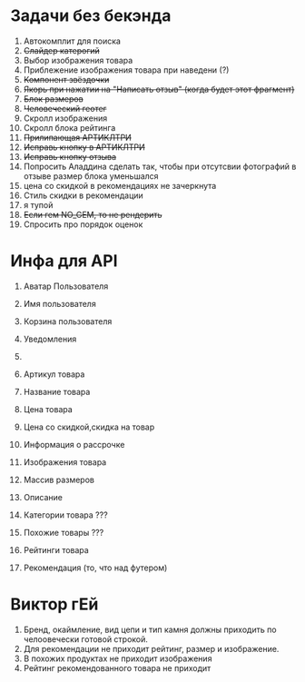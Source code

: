 # Задачи без бекэнда

1. Автокомплит для поиска
2. ~~Слайдер катерогий~~
3. Выбор изображения товара 
4. Приблежение изображения товара при наведени (?)
5. ~~Компонент звёздочки~~
6. ~~Якорь при нажатии на "Написать отзыв" (когда будет этот фрагмент)~~
7. ~~Блок размеров~~
8. ~~Человеческий геотег~~
9. Скролл изображения
10. Скролл блока рейтинга
11. ~~Прилипающая АРТИКЛТРИ~~
12. ~~Исправь кнопку в АРТИКЛТРИ~~
13. ~~Исправь кнопку отзыва~~
14. Попросить Аладдина  сделать так, чтобы при отсутсвии фотографий в отзыве размер блока уменьшался
15. цена со скидкой в рекомендациях не зачеркнута
16. Стиль скидки в рекомендации
17. я тупой
18. ~~Если гем NO_GEM, то не рендерить~~
19. Спросить про порядок оценок




# Инфа для  API

1. Аватар Пользователя
2. Имя пользователя
3. Корзина пользователя
4. Уведомления
5. 

1. Артикул товара
2. Название товара
3. Цена товара
4. Цена со скидкой,cкидка на товар
5. Информация о рассрочке 
6. Изображения товара
7. Массив размеров
8. Описание
9. Категории товара ???
10. Похожие товары ???
11. Рейтинги товара
12. Рекомендация (то, что над футером)



# Виктор гЕй
1. Бренд, окаймление, вид цепи и тип камня должны приходить по челоовечески готовой строкой.
2. Для рекомендации не приходит рейтинг, размер и изображение.
3. В похожих продуктах не приходит изображения
4. Рейтинг рекомендованного товара не приходит